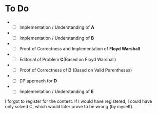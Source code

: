 # To Do
* - [ ] Implementation / Understanding of **A**     
* - [ ] Implementation / Understanding of **B**     
* - [ ] Proof of Correctness and Implementation of **Floyd Warshall**    
* - [ ] Editorial of Problem **C**(Based on Floyd Warshall)    
* - [ ] Proof of Correctness of **D** (Based on Valid Parentheses)   
* - [ ] DP approach for **D**   
* - [ ] Implementation / Understanding of **E**     

I forgot to register for the contest. If I would have registered, I could have only solved C, which would later prove to be wrong (by myself).
